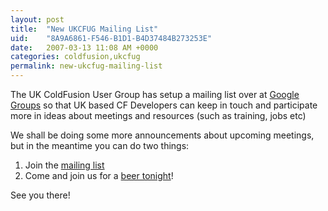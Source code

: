 ```yaml
---
layout: post
title:  "New UKCFUG Mailing List"
uid:	"8A9A6861-F546-B1D1-B4D37484B273253E"
date:   2007-03-13 11:08 AM +0000
categories: coldfusion,ukcfug
permalink: new-ukcfug-mailing-list
---
```

The UK ColdFusion User Group has setup a mailing list over at <a href="http://groups.google.com/group/ukcfug">Google Groups</a> so that UK based CF Developers can keep in touch and participate more in ideas about meetings and resources (such as training, jobs etc) 

We shall be doing some more announcements about upcoming meetings, but in the meantime you can do two things:

<ol>
<li>Join the <a href="http://groups.google.com/group/ukcfug">mailing list</a></li>
<li>Come and join us for a <a href="http://www.markdrew.co.uk/blog/index.cfm/2007/3/9/CFDrinks-Reminder-Tue-13th-of-March">beer tonight</a>!</li>
</ol>
See you there!